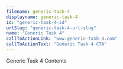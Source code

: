 ```yaml
---
filename: generic-task-4
displayname: generic-task-4
id: "generic-task-4-id"
urlSlug: "generic-task-4-url-slug"
name: "Generic Task 4"
callToActionLink: "www.generic-task-4.com"
callToActionText: "Generic Task 4 CTA"
---
```


Generic Task 4 Contents

